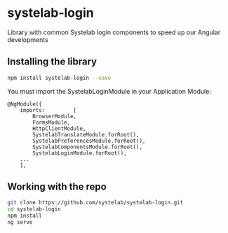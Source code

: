 # systelab-login

Library with common Systelab login components to speed up our Angular developments

## Installing the library

```bash
npm install systelab-login --save
```

You must import the SystelabLoginModule in your Application Module:

```javacript
@NgModule({
	imports:         [
		BrowserModule,
		FormsModule,
		HttpClientModule,
		SystelabTranslateModule.forRoot(),
		SystelabPreferencesModule.forRoot(),
		SystelabComponentsModule.forRoot(),
		SystelabLoginModule.forRoot(),
    ...
	],
```

## Working with the repo

```bash
git clone https://github.com/systelab/systelab-login.git
cd systelab-login
npm install
ng serve
```
